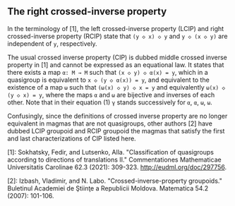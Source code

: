 ## The right crossed-inverse property

In the terminology of [1], the left crossed-inverse property (LCIP) and right crossed-inverse property (RCIP) state that `(y ◇ x) ◇ y` and `y ◇ (x ◇ y)` are independent of `y`, respectively.

The usual crossed inverse property (CIP) is dubbed middle crossed inverse property in [1] and cannot be expressed as an equational law.  It states that there exists a map `α: M → M` such that `(x ◇ y) ◇ α(x) = y`, which in a quasigroup is equivalent to `x ◇ (y ◇ α(x)) = y`, and equivalent to the existence of a map `ω` such that `(ω(x) ◇ y) ◇ x = y` and equivalently `ω(x) ◇ (y ◇ x) = y`, where the maps `α` and `ω` are bijective and inverses of each other.  Note that in their equation (1) `γ` stands successively for `α`, `α`, `ω`, `ω`.

Confusingly, since the definitions of crossed inverse property are no longer equivalent in magmas that are not quasigroups, other authors [2] have dubbed LCIP groupoid and RCIP groupoid the magmas that satisfy the first and last characterizations of CIP listed here.

[1]: Sokhatsky, Fedir, and Lutsenko, Alla. "Classification of quasigroups according to directions of translations II." Commentationes Mathematicae Universitatis Carolinae 62.3 (2021): 309-323. <http://eudml.org/doc/297756>.

[2]: Izbash, Vladimir, and N. Labo. "Crossed-inverse-property groupoids." Buletinul Academiei de Ştiinţe a Republicii Moldova. Matematica 54.2 (2007): 101-106.
